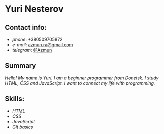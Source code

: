 # Yuri Nesterov

## **Contact info**: 
  * *phone*: +380509705872
  * *e-mail*: <azmun.ra@gmail.com>
  * *telegram*: [@Azmun](https://t.me/Azmun)

## **Summary**

*Hello! My name is Yuri. I am a beginner programmer from Donetsk. I study HTML, CSS and JavaScript. I want to connect my life with programming.*

## **Skills**:
  * *HTML*
  * *CSS*
  * *JavaScript*
  * *Git basics*